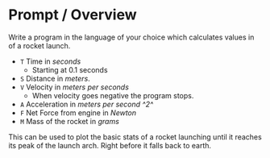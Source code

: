 # Prompt / Overview
Write a program in the language of your choice which calculates values in of a
rocket launch.

- `T` Time in *seconds*
  - Starting at 0.1 seconds
- `S` Distance in *meters*.
- `V` Velocity in *meters per seconds*
  - When velocity goes negative the program stops.
- `A` Acceleration in *meters per second ^2^*
- `F` Net Force from engine in *Newton*
- `M` Mass of the rocket in *grams*


This can be used to plot the basic stats of a rocket launching until it reaches
its peak of the launch arch. Right before it falls back to earth.
